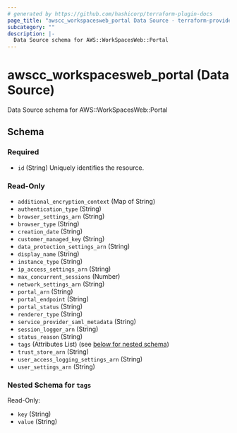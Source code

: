 ```yaml
---
# generated by https://github.com/hashicorp/terraform-plugin-docs
page_title: "awscc_workspacesweb_portal Data Source - terraform-provider-awscc"
subcategory: ""
description: |-
  Data Source schema for AWS::WorkSpacesWeb::Portal
---
```


# awscc_workspacesweb_portal (Data Source)

Data Source schema for AWS::WorkSpacesWeb::Portal



<!-- schema generated by tfplugindocs -->
## Schema

### Required

- `id` (String) Uniquely identifies the resource.

### Read-Only

- `additional_encryption_context` (Map of String)
- `authentication_type` (String)
- `browser_settings_arn` (String)
- `browser_type` (String)
- `creation_date` (String)
- `customer_managed_key` (String)
- `data_protection_settings_arn` (String)
- `display_name` (String)
- `instance_type` (String)
- `ip_access_settings_arn` (String)
- `max_concurrent_sessions` (Number)
- `network_settings_arn` (String)
- `portal_arn` (String)
- `portal_endpoint` (String)
- `portal_status` (String)
- `renderer_type` (String)
- `service_provider_saml_metadata` (String)
- `session_logger_arn` (String)
- `status_reason` (String)
- `tags` (Attributes List) (see [below for nested schema](#nestedatt--tags))
- `trust_store_arn` (String)
- `user_access_logging_settings_arn` (String)
- `user_settings_arn` (String)

<a id="nestedatt--tags"></a>
### Nested Schema for `tags`

Read-Only:

- `key` (String)
- `value` (String)
